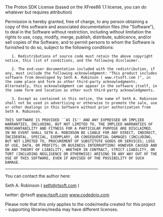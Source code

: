 The Proton SDK License (based on the XFree86 1.1 license, you can do whatever but requires attribution)

 Permission is hereby granted, free of charge, to any person obtaining a copy of this software and associated documentation files (the "Software"), to deal in the Software without restriction, including without limitation the rights to use, copy, modify, merge, publish, distribute, sublicence, and/or sell copies of the Software, and to permit persons to whom the Software is furnished to do so, subject to the following conditions:

       1. Redistributions of source code must retain the above copyright notice, this list of conditions, and the following disclaimer.

       2. The end-user documentation included with the redistribution, if any, must include the following acknowledgment: "This product includes software from developed by Seth A. Robinson ( www.rtsoft.com )", in the same place and form as other third-party acknowledgments. Alternately, this acknowledgment can appear in the software itself, in the same form and location as other such third-party acknowledgments.

       3. Except as contained in this notice, the name of Seth A. Robinson shall not be used in advertising or otherwise to promote the sale, use or other dealings in this Software without prior authorization from Seth A. Robinson.

    THIS SOFTWARE IS PROVIDED ``AS IS'' AND ANY EXPRESSED OR IMPLIED WARRANTIES, INCLUDING, BUT NOT LIMITED TO, THE IMPLIED WARRANTIES OF MERCHANTABILITY AND FITNESS FOR A PARTICULAR PURPOSE ARE DISCLAIMED. IN NO EVENT SHALL SETH A. ROBINSON BE LIABLE FOR ANY DIRECT, INDIRECT, INCIDENTAL, SPECIAL, EXEMPLARY, OR CONSEQUENTIAL DAMAGES (INCLUDING, BUT NOT LIMITED TO, PROCUREMENT OF SUBSTITUTE GOODS OR SERVICES; LOSS OF USE, DATA, OR PROFITS; OR BUSINESS INTERRUPTION) HOWEVER CAUSED AND ON ANY THEORY OF LIABILITY, WHETHER IN CONTRACT, STRICT LIABILITY, OR TORT (INCLUDING NEGLIGENCE OR OTHERWISE) ARISING IN ANY WAY OUT OF THE USE OF THIS SOFTWARE, EVEN IF ADVISED OF THE POSSIBILITY OF SUCH DAMAGE.


********************************************************************

You can contact the author here:

Seth A. Robinson ( seth@rtsoft.com )

twitter: @rtsoft
www.rtsoft.com
www.codedojo.com

Please note that this only applies to the code/media created for this project - supporting libraries/media may have different licenses.